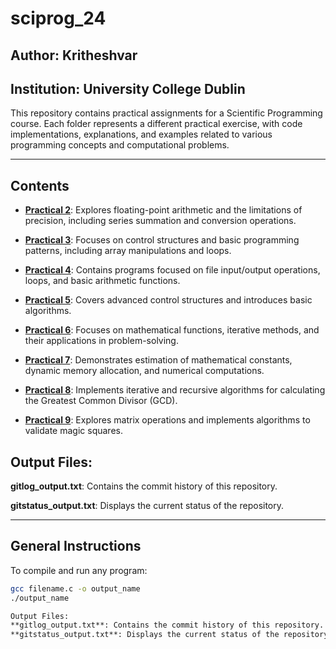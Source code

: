 # sciprog_24

## Author: Kritheshvar
## Institution: University College Dublin

This repository contains practical assignments for a Scientific Programming course. Each folder represents a different practical exercise, with code implementations, explanations, and examples related to various programming concepts and computational problems.

---

## Contents

- **[Practical 2](practical2/README.md)**: 
  Explores floating-point arithmetic and the limitations of precision, including series summation and conversion operations.

- **[Practical 3](practical3/README.md)**: 
  Focuses on control structures and basic programming patterns, including array manipulations and loops.

- **[Practical 4](practical4/README.md)**: 
  Contains programs focused on file input/output operations, loops, and basic arithmetic functions.

- **[Practical 5](practical5/README.md)**: 
  Covers advanced control structures and introduces basic algorithms.

- **[Practical 6](practical6/README.md)**: 
  Focuses on mathematical functions, iterative methods, and their applications in problem-solving.

- **[Practical 7](practical7/README.md)**: 
  Demonstrates estimation of mathematical constants, dynamic memory allocation, and numerical computations.

- **[Practical 8](practical8/README.md)**: 
  Implements iterative and recursive algorithms for calculating the Greatest Common Divisor (GCD).

- **[Practical 9](practical9/README.md)**: 
  Explores matrix operations and implements algorithms to validate magic squares.


## Output Files:

**gitlog_output.txt**: Contains the commit history of this repository.

**gitstatus_output.txt**: Displays the current status of the repository.

---

## General Instructions

To compile and run any program:
```bash
gcc filename.c -o output_name
./output_name

Output Files:
**gitlog_output.txt**: Contains the commit history of this repository.
**gitstatus_output.txt**: Displays the current status of the repository.
